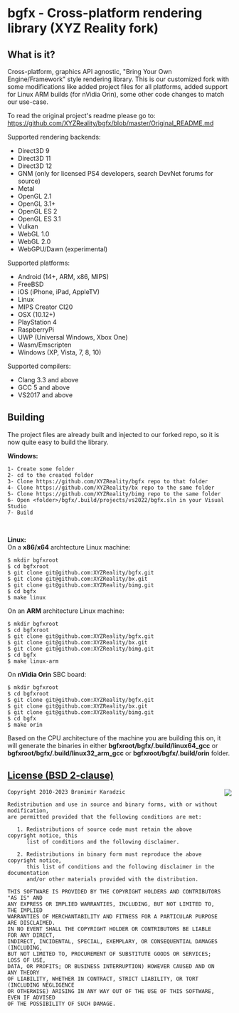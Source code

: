 bgfx - Cross-platform rendering library (XYZ Reality fork)
============================================================================

What is it?
-----------

Cross-platform, graphics API agnostic, "Bring Your Own Engine/Framework" style
rendering library. This is our customized fork with some modifications like added project files for all 
platforms, added support for Linux ARM builds (for nVidia Orin), some other code changes to match our use-case.

To read the original project's readme please go to: https://github.com/XYZReality/bgfx/blob/master/Original_README.md

Supported rendering backends:

 * Direct3D 9
 * Direct3D 11
 * Direct3D 12
 * GNM (only for licensed PS4 developers, search DevNet forums for source)
 * Metal
 * OpenGL 2.1
 * OpenGL 3.1+
 * OpenGL ES 2
 * OpenGL ES 3.1
 * Vulkan
 * WebGL 1.0
 * WebGL 2.0
 * WebGPU/Dawn (experimental)

Supported platforms:

 * Android (14+, ARM, x86, MIPS)
 * FreeBSD
 * iOS (iPhone, iPad, AppleTV)
 * Linux
 * MIPS Creator CI20
 * OSX (10.12+)
 * PlayStation 4
 * RaspberryPi
 * UWP (Universal Windows, Xbox One)
 * Wasm/Emscripten
 * Windows (XP, Vista, 7, 8, 10)

Supported compilers:

 * Clang 3.3 and above
 * GCC 5 and above
 * VS2017 and above

Building
--------
The project files are already built and injected to our forked repo, so it is now quite easy to build the library.<br>

**Windows:**
```
1- Create some folder
2- cd to the created folder
3- Clone https://github.com/XYZReality/bgfx repo to that folder
4- Clone https://github.com/XYZReality/bx repo to the same folder
5- Clone https://github.com/XYZReality/bimg repo to the same folder
6- Open <folder>/bgfx/.build/projects/vs2022/bgfx.sln in your Visual Studio
7- Build
```
<br>

**Linux:** <br>
On a **x86/x64** archtecture Linux machine:
```
$ mkdir bgfxroot
$ cd bgfxroot
$ git clone git@github.com:XYZReality/bgfx.git
$ git clone git@github.com:XYZReality/bx.git
$ git clone git@github.com:XYZReality/bimg.git
$ cd bgfx 
$ make linux
```

On an **ARM** architecture Linux machine:
```
$ mkdir bgfxroot
$ cd bgfxroot
$ git clone git@github.com:XYZReality/bgfx.git
$ git clone git@github.com:XYZReality/bx.git
$ git clone git@github.com:XYZReality/bimg.git
$ cd bgfx 
$ make linux-arm
```

On **nVidia Orin** SBC board:
```
$ mkdir bgfxroot
$ cd bgfxroot
$ git clone git@github.com:XYZReality/bgfx.git
$ git clone git@github.com:XYZReality/bx.git
$ git clone git@github.com:XYZReality/bimg.git
$ cd bgfx 
$ make orin
```

Based on the CPU architecture of the machine you are building this on, it will generate the binaries in either 
**bgfxroot/bgfx/.build/linux64_gcc** or **bgfxroot/bgfx/.build/linux32_arm_gcc** or **bgfxroot/bgfx/.build/orin** folder.

[License (BSD 2-clause)](https://bkaradzic.github.io/bgfx/license.html)
-----------------------------------------------------------------------

<a href="http://opensource.org/licenses/BSD-2-Clause" target="_blank">
<img align="right" src="http://opensource.org/trademarks/opensource/OSI-Approved-License-100x137.png">
</a>

	Copyright 2010-2023 Branimir Karadzic
	
	Redistribution and use in source and binary forms, with or without modification,
	are permitted provided that the following conditions are met:
	
	   1. Redistributions of source code must retain the above copyright notice, this
	      list of conditions and the following disclaimer.
	
	   2. Redistributions in binary form must reproduce the above copyright notice,
	      this list of conditions and the following disclaimer in the documentation
	      and/or other materials provided with the distribution.
	
	THIS SOFTWARE IS PROVIDED BY THE COPYRIGHT HOLDERS AND CONTRIBUTORS "AS IS" AND
	ANY EXPRESS OR IMPLIED WARRANTIES, INCLUDING, BUT NOT LIMITED TO, THE IMPLIED
	WARRANTIES OF MERCHANTABILITY AND FITNESS FOR A PARTICULAR PURPOSE ARE DISCLAIMED.
	IN NO EVENT SHALL THE COPYRIGHT HOLDER OR CONTRIBUTORS BE LIABLE FOR ANY DIRECT,
	INDIRECT, INCIDENTAL, SPECIAL, EXEMPLARY, OR CONSEQUENTIAL DAMAGES (INCLUDING,
	BUT NOT LIMITED TO, PROCUREMENT OF SUBSTITUTE GOODS OR SERVICES; LOSS OF USE,
	DATA, OR PROFITS; OR BUSINESS INTERRUPTION) HOWEVER CAUSED AND ON ANY THEORY
	OF LIABILITY, WHETHER IN CONTRACT, STRICT LIABILITY, OR TORT (INCLUDING NEGLIGENCE
	OR OTHERWISE) ARISING IN ANY WAY OUT OF THE USE OF THIS SOFTWARE, EVEN IF ADVISED
	OF THE POSSIBILITY OF SUCH DAMAGE.
